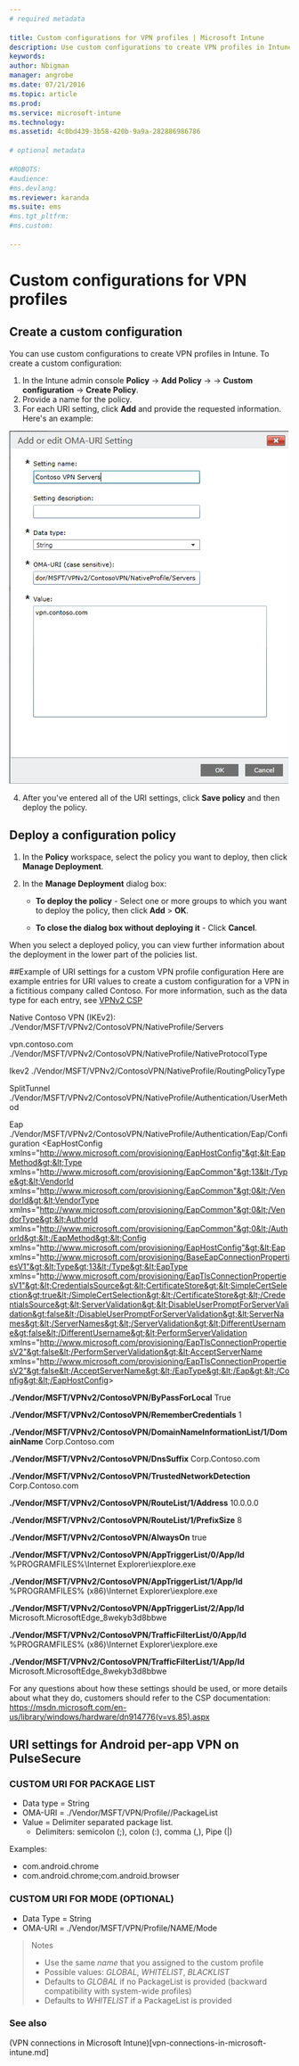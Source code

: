 ```yaml
---
# required metadata

title: Custom configurations for VPN profiles | Microsoft Intune
description: Use custom configurations to create VPN profiles in Intune.
keywords:
author: Nbigman
manager: angrobe
ms.date: 07/21/2016
ms.topic: article
ms.prod:
ms.service: microsoft-intune
ms.technology:
ms.assetid: 4c0bd439-3b58-420b-9a9a-282886986786

# optional metadata

#ROBOTS:
#audience:
#ms.devlang:
ms.reviewer: karanda
ms.suite: ems
#ms.tgt_pltfrm:
#ms.custom:

---
```


# Custom configurations for VPN profiles

## Create a custom configuration
You can use custom configurations to create VPN profiles in Intune. To create a custom configuration:

   1. In the Intune admin console **Policy** -> **Add Policy** -> *<Expand platform>* -> **Custom configuration** -> **Create Policy**.
   2. Provide a name for the policy.
   3. For each URI setting, click **Add** and provide the requested information. Here's an example:

   ![VPN profile custom configuration dialog box](./media/Intune_Add_VPN_URI.png)

   4.  After you've entered all of the URI settings, click **Save policy** and then deploy the policy.

## Deploy a configuration policy

1.  In the **Policy** workspace, select the policy you want to deploy, then click **Manage Deployment**.

2.  In the **Manage Deployment** dialog box:

    -   **To deploy the policy** - Select one or more groups to which you want to deploy the policy, then click **Add** &gt; **OK**.

    -   **To close the dialog box without deploying it** - Click **Cancel**.

When you select a deployed policy, you can view further information about the deployment in the lower part of the policies list.

##Example of URI settings for a custom VPN profile configuration
Here are example entries for URI values to create a custom configuration for a VPN in a fictitious company called Contoso. For more information, such as the data type for each entry, see [VPNv2 CSP](https://msdn.microsoft.com/en-us/library/windows/hardware/dn914776.aspx)

Native Contoso VPN (IKEv2):
./Vendor/MSFT/VPNv2/ContosoVPN/NativeProfile/Servers

vpn.contoso.com
./Vendor/MSFT/VPNv2/ContosoVPN/NativeProfile/NativeProtocolType

Ikev2
./Vendor/MSFT/VPNv2/ContosoVPN/NativeProfile/RoutingPolicyType

SplitTunnel
./Vendor/MSFT/VPNv2/ContosoVPN/NativeProfile/Authentication/UserMethod

Eap
./Vendor/MSFT/VPNv2/ContosoVPN/NativeProfile/Authentication/Eap/Configuration
&lt;EapHostConfig xmlns="http://www.microsoft.com/provisioning/EapHostConfig"&gt;&lt;EapMethod&gt;&lt;Type xmlns="http://www.microsoft.com/provisioning/EapCommon"&gt;13&lt;/Type&gt;&lt;VendorId xmlns="http://www.microsoft.com/provisioning/EapCommon"&gt;0&lt;/VendorId&gt;&lt;VendorType xmlns="http://www.microsoft.com/provisioning/EapCommon"&gt;0&lt;/VendorType&gt;&lt;AuthorId xmlns="http://www.microsoft.com/provisioning/EapCommon"&gt;0&lt;/AuthorId&gt;&lt;/EapMethod&gt;&lt;Config xmlns="http://www.microsoft.com/provisioning/EapHostConfig"&gt;&lt;Eap xmlns="http://www.microsoft.com/provisioning/BaseEapConnectionPropertiesV1"&gt;&lt;Type&gt;13&lt;/Type&gt;&lt;EapType xmlns="http://www.microsoft.com/provisioning/EapTlsConnectionPropertiesV1"&gt;&lt;CredentialsSource&gt;&lt;CertificateStore&gt;&lt;SimpleCertSelection&gt;true&lt;/SimpleCertSelection&gt;&lt;/CertificateStore&gt;&lt;/CredentialsSource&gt;&lt;ServerValidation&gt;&lt;DisableUserPromptForServerValidation&gt;false&lt;/DisableUserPromptForServerValidation&gt;&lt;ServerNames&gt;&lt;/ServerNames&gt;&lt;/ServerValidation&gt;&lt;DifferentUsername&gt;false&lt;/DifferentUsername&gt;&lt;PerformServerValidation xmlns="http://www.microsoft.com/provisioning/EapTlsConnectionPropertiesV2"&gt;false&lt;/PerformServerValidation&gt;&lt;AcceptServerName xmlns="http://www.microsoft.com/provisioning/EapTlsConnectionPropertiesV2"&gt;false&lt;/AcceptServerName&gt;&lt;/EapType&gt;&lt;/Eap&gt;&lt;/Config&gt;&lt;/EapHostConfig&gt;

**./Vendor/MSFT/VPNv2/ContosoVPN/ByPassForLocal**
True

**./Vendor/MSFT/VPNv2/ContosoVPN/RememberCredentials**
1

**./Vendor/MSFT/VPNv2/ContosoVPN/DomainNameInformationList/1/DomainName**
Corp.Contoso.com

**./Vendor/MSFT/VPNv2/ContosoVPN/DnsSuffix**
Corp.Contoso.com

**./Vendor/MSFT/VPNv2/ContosoVPN/TrustedNetworkDetection**
Corp.Contoso.com

**./Vendor/MSFT/VPNv2/ContosoVPN/RouteList/1/Address**
10.0.0.0

**./Vendor/MSFT/VPNv2/ContosoVPN/RouteList/1/PrefixSize**
8

**./Vendor/MSFT/VPNv2/ContosoVPN/AlwaysOn**
true

**./Vendor/MSFT/VPNv2/ContosoVPN/AppTriggerList/0/App/Id**
%PROGRAMFILES%\Internet Explorer\iexplore.exe

**./Vendor/MSFT/VPNv2/ContosoVPN/AppTriggerList/1/App/Id**
%PROGRAMFILES% (x86)\Internet Explorer\iexplore.exe

**./Vendor/MSFT/VPNv2/ContosoVPN/AppTriggerList/2/App/Id**
Microsoft.MicrosoftEdge_8wekyb3d8bbwe

**./Vendor/MSFT/VPNv2/ContosoVPN/TrafficFilterList/0/App/Id**
%PROGRAMFILES% (x86)\Internet Explorer\iexplore.exe

**./Vendor/MSFT/VPNv2/ContosoVPN/TrafficFilterList/1/App/Id**
Microsoft.MicrosoftEdge_8wekyb3d8bbwe

For any questions about how these settings should be used, or more details about what they do, customers should refer to the CSP documentation:
https://msdn.microsoft.com/en-us/library/windows/hardware/dn914776(v=vs.85).aspx

## URI settings for Android per-app VPN on PulseSecure
### CUSTOM URI FOR PACKAGE LIST
-  Data type = String
-  OMA-URI = ./Vendor/MSFT/VPN/Profile/<Name>/PackageList
-  Value = Delimiter separated package list.
   - Delimiters:  semicolon (;), colon (:), comma (,), Pipe (|)

Examples:
- com.android.chrome
- com.android.chrome;com.android.browser

### CUSTOM URI FOR MODE (OPTIONAL)
- Data Type = String
- OMA-URI = ./Vendor/MSFT/VPN/Profile/NAME/Mode

> Notes
> - Use the same *name* that you assigned to the custom profile
> - Possible values: *GLOBAL*, *WHITELIST*, *BLACKLIST*
> - Defaults to *GLOBAL* if no PackageList is provided (backward compatibility with system-wide profiles)
> - Defaults to *WHITELIST* if a PackageList is provided


### See also
(VPN connections in Microsoft Intune)[vpn-connections-in-microsoft-intune.md]
